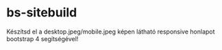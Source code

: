 # bs-sitebuild
Készítsd el a desktop.jpeg/mobile.jpeg képen látható responsive honlapot bootstrap 4 segítségével!

###
